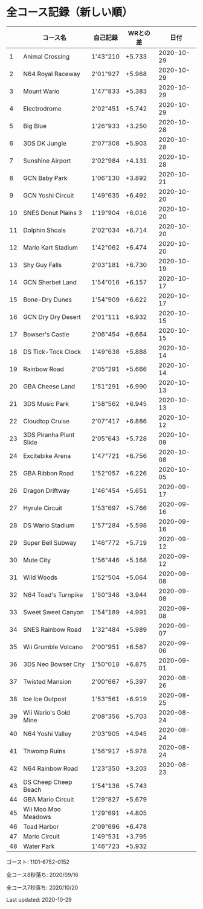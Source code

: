 # 全コース記録（新しい順）

||コース名|自己記録|WRとの差|日付
|--|--|--|--|--|
|1|Animal Crossing|1'43"210|+5.733|2020-10-29|
|2|N64 Royal Raceway|2'01"927|+5.968|2020-10-29|
|3|Mount Wario|1'47"833|+5.383|2020-10-29|
|4|Electrodrome|2'02"451|+5.742|2020-10-29|
|5|Big Blue|1'26"933|+3.250|2020-10-28|
|6|3DS DK Jungle|2'07"308|+5.903|2020-10-28|
|7|Sunshine Airport|2'02"984|+4.131|2020-10-28|
|8|GCN Baby Park|1'06"130|+3.892|2020-10-21|
|9|GCN Yoshi Circuit|1'49"635|+6.492|2020-10-20|
|10|SNES Donut Plains 3|1'19"904|+6.016|2020-10-20|
|11|Dolphin Shoals|2'02"034|+6.714|2020-10-20|
|12|Mario Kart Stadium|1'42"062|+6.474|2020-10-20|
|13|Shy Guy Falls|2'03"181|+6.730|2020-10-19|
|14|GCN Sherbet Land|1'54"016|+6.157|2020-10-17|
|15|Bone-Dry Dunes|1'54"909|+6.622|2020-10-17|
|16|GCN Dry Dry Desert|2'01"111|+6.932|2020-10-15|
|17|Bowser's Castle|2'06"454|+6.664|2020-10-15|
|18|DS Tick-Tock Clock|1'49"638|+5.888|2020-10-14|
|19|Rainbow Road|2'05"291|+5.666|2020-10-14|
|20|GBA Cheese Land|1'51"291|+6.990|2020-10-13|
|21|3DS Music Park|1'58"562|+6.945|2020-10-13|
|22|Cloudtop Cruise|2'07"417|+6.886|2020-10-12|
|23|3DS Piranha Plant Slide|2'05"643|+5.728|2020-10-09|
|24|Excitebike Arena|1'47"721|+6.756|2020-10-08|
|25|GBA Ribbon Road|1'52"057|+6.226|2020-10-05|
|26|Dragon Driftway|1'46"454|+5.651|2020-09-17|
|27|Hyrule Circuit|1'53"697|+5.766|2020-09-16|
|28|DS Wario Stadium|1'57"284|+5.598|2020-09-16|
|29|Super Bell Subway|1'46"772|+5.719|2020-09-12|
|30|Mute City|1'56"446|+5.168|2020-09-12|
|31|Wild Woods|1'52"504|+5.064|2020-09-08|
|32|N64 Toad's Turnpike|1'50"348|+3.944|2020-09-08|
|33|Sweet Sweet Canyon|1'54"189|+4.991|2020-09-08|
|34|SNES Rainbow Road|1'32"484|+5.989|2020-09-07|
|35|Wii Grumble Volcano|2'00"951|+6.567|2020-09-06|
|36|3DS Neo Bowser City|1'50"018|+6.875|2020-09-01|
|37|Twisted Mansion|2'00"667|+5.397|2020-08-26|
|38|Ice Ice Outpost|1'53"561|+6.919|2020-08-25|
|39|Wii Wario's Gold Mine|2'08"356|+5.703|2020-08-24|
|40|N64 Yoshi Valley|2'03"905|+4.945|2020-08-24|
|41|Thwomp Ruins|1'56"917|+5.978|2020-08-24|
|42|N64 Rainbow Road|1'23"350|+3.203|2020-08-23|
|43|DS Cheep Cheep Beach|1'54"136|+5.743||
|44|GBA Mario Circuit|1'29"827|+5.679||
|45|Wii Moo Moo Meadows|1'29"691|+4.805||
|46|Toad Harbor|2'09"696|+6.478||
|47|Mario Circuit|1'49"531|+3.795||
|48|Water Park|1'46"723|+5.932||

ゴースト: 1101-6752-0152

全コース8秒落ち: 2020/09/16

全コース7秒落ち: 2020/10/20

Last updated: 2020-10-29
